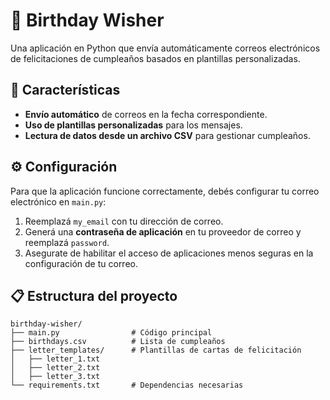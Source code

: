 # 🎉 Birthday Wisher

Una aplicación en Python que envía automáticamente correos electrónicos de felicitaciones de cumpleaños basados en plantillas personalizadas.

## 🚀 Características

- **Envío automático** de correos en la fecha correspondiente.
- **Uso de plantillas personalizadas** para los mensajes.
- **Lectura de datos desde un archivo CSV** para gestionar cumpleaños.

## ⚙️ Configuración

Para que la aplicación funcione correctamente, debés configurar tu correo electrónico en `main.py`:

1. Reemplazá `my_email` con tu dirección de correo.
2. Generá una **contraseña de aplicación** en tu proveedor de correo y reemplazá `password`.
3. Asegurate de habilitar el acceso de aplicaciones menos seguras en la configuración de tu correo.

## 📋 Estructura del proyecto

```
birthday-wisher/
├── main.py                # Código principal
├── birthdays.csv          # Lista de cumpleaños
├── letter_templates/      # Plantillas de cartas de felicitación
│   ├── letter_1.txt
│   ├── letter_2.txt
│   ├── letter_3.txt
└── requirements.txt       # Dependencias necesarias
```

